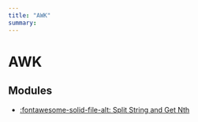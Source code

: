 ```yaml
---
title: "AWK"
summary:
---
```


AWK
===

Modules
---

- [:fontawesome-solid-file-alt: Split String and Get
    Nth](01-split-string-and-get-nth.md)
